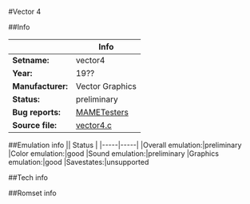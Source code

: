 #Vector 4

##Info

||Info|
|-----|-----|
|**Setname:**|vector4
|**Year:**|19??
|**Manufacturer:**|Vector Graphics
|**Status:**|preliminary
|**Bug reports:**|[MAMETesters](http://mametesters.org/view_all_set.php?type=1&temporary=y&search=vector4.c)
|**Source file:**|[vector4.c](https://github.com/mamedev/mame/blob/master/src/mess/drivers/vector4.c)

##Emulation info
|| Status |
|-----|-----|
|Overall emulation:|preliminary
|Color emulation:|good
|Sound emulation:|preliminary
|Graphics emulation:|good
|Savestates:|unsupported

##Tech info

##Romset info

<!--- START OF EDITED COMMENT DO NOT TOUCH TEXT ABOVE-->
